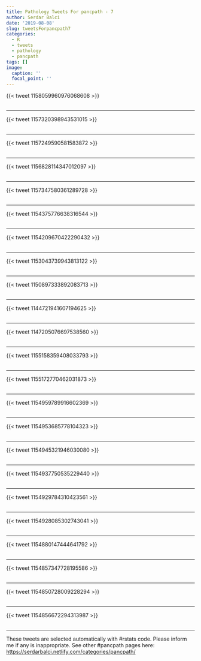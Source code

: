 ```yaml
---
title: Pathology Tweets For pancpath - 7
author: Serdar Balci
date: '2019-08-08'
slug: tweetsForpancpath7
categories:
  - R
  - tweets
  - pathology
  - pancpath
tags: []
image:
  caption: ''
  focal_point: ''
---
```



{{< tweet 1158059960976068608 >}}
<br>
<br>
<hr>
{{< tweet 1157320398943531015 >}}
<br>
<br>
<hr>
{{< tweet 1157249590581583872 >}}
<br>
<br>
<hr>
{{< tweet 1156828114347012097 >}}
<br>
<br>
<hr>
{{< tweet 1157347580361289728 >}}
<br>
<br>
<hr>
{{< tweet 1154375776638316544 >}}
<br>
<br>
<hr>
{{< tweet 1154209670422290432 >}}
<br>
<br>
<hr>
{{< tweet 1153043739943813122 >}}
<br>
<br>
<hr>
{{< tweet 1150897333892083713 >}}
<br>
<br>
<hr>
{{< tweet 1144721941607194625 >}}
<br>
<br>
<hr>
{{< tweet 1147205076697538560 >}}
<br>
<br>
<hr>
{{< tweet 1155158359408033793 >}}
<br>
<br>
<hr>
{{< tweet 1155172770462031873 >}}
<br>
<br>
<hr>
{{< tweet 1154959789916602369 >}}
<br>
<br>
<hr>
{{< tweet 1154953685778104323 >}}
<br>
<br>
<hr>
{{< tweet 1154945321946030080 >}}
<br>
<br>
<hr>
{{< tweet 1154937750535229440 >}}
<br>
<br>
<hr>
{{< tweet 1154929784310423561 >}}
<br>
<br>
<hr>
{{< tweet 1154928085302743041 >}}
<br>
<br>
<hr>
{{< tweet 1154880147444641792 >}}
<br>
<br>
<hr>
{{< tweet 1154857347728195586 >}}
<br>
<br>
<hr>
{{< tweet 1154850728009228294 >}}
<br>
<br>
<hr>
{{< tweet 1154856672294313987 >}}
<br>
<br>
<hr>


These tweets are selected automatically with #rstats code. Please inform me if any is inappropriate.
See other #pancpath pages here: https://serdarbalci.netlify.com/categories/pancpath/
